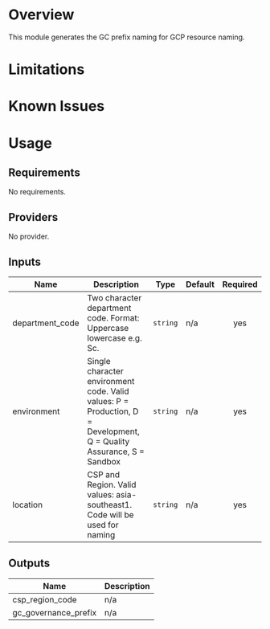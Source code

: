 # Overview
This module generates the GC prefix naming for GCP resource naming.

# Limitations

# Known Issues

# Usage
<!-- BEGINNING OF PRE-COMMIT-TERRAFORM DOCS HOOK -->
## Requirements

No requirements.

## Providers

No provider.

## Inputs

| Name | Description | Type | Default | Required |
|------|-------------|------|---------|:--------:|
| department\_code | Two character department code. Format: Uppercase lowercase e.g. Sc. | `string` | n/a | yes |
| environment | Single character environment code. Valid values: P = Production, D = Development, Q = Quality Assurance, S = Sandbox | `string` | n/a | yes |
| location | CSP and Region. Valid values: asia-southeast1. Code will be used for naming | `string` | n/a | yes |

## Outputs

| Name | Description |
|------|-------------|
| csp\_region\_code | n/a |
| gc\_governance\_prefix | n/a |

<!-- END OF PRE-COMMIT-TERRAFORM DOCS HOOK -->
